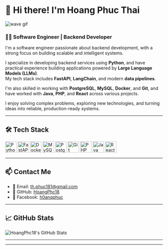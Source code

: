 # 👋 Hi there! I'm Hoang Phuc Thai

![wave gif](https://user-images.githubusercontent.com/18350557/176309783-0785949b-9127-417c-8b55-ab5a4333674e.gif)

### 👨‍💻 Software Engineer | Backend Developer

I'm a software engineer passionate about backend development, with a strong focus on building scalable and intelligent systems.

I specialize in developing backend services using **Python**, and have practical experience building applications powered by **Large Language Models (LLMs)**.  
My tech stack includes **FastAPI**, **LangChain**, and modern **data pipelines**.

I'm also skilled in working with **PostgreSQL**, **MySQL**, **Docker**, and **Git**, and have worked with **Java**, **PHP**, and **React** across various projects.

I enjoy solving complex problems, exploring new technologies, and turning ideas into reliable, production-ready systems.

---

## 🛠️ Tech Stack

<p align="left">
  <a href="https://www.python.org/" target="_blank"><img src="https://raw.githubusercontent.com/danielcranney/readme-generator/main/public/icons/skills/python-colored.svg" width="36" height="36" alt="Python" /></a>
  <a href="https://fastapi.tiangolo.com/" target="_blank"><img src="https://cdn.worldvectorlogo.com/logos/fastapi-1.svg" width="36" height="36" alt="FastAPI" /></a>
  <a href="https://www.docker.com/" target="_blank"><img src="https://raw.githubusercontent.com/danielcranney/readme-generator/main/public/icons/skills/docker-colored.svg" width="36" height="36" alt="Docker" /></a>
  <a href="https://www.mysql.com/" target="_blank"><img src="https://raw.githubusercontent.com/danielcranney/readme-generator/main/public/icons/skills/mysql-colored.svg" width="36" height="36" alt="MySQL" /></a>
  <a href="https://www.postgresql.org/" target="_blank"><img src="https://raw.githubusercontent.com/danielcranney/readme-generator/main/public/icons/skills/postgresql-colored.svg" width="36" height="36" alt="PostgreSQL" /></a>
  <a href="https://git-scm.com/" target="_blank"><img src="https://raw.githubusercontent.com/danielcranney/readme-generator/main/public/icons/skills/git-colored.svg" width="36" height="36" alt="Git" /></a>
  <a href="https://www.php.net/" target="_blank"><img src="https://raw.githubusercontent.com/danielcranney/readme-generator/main/public/icons/skills/php-colored.svg" width="36" height="36" alt="PHP" /></a>
  <a href="https://www.oracle.com/java/" target="_blank"><img src="https://raw.githubusercontent.com/danielcranney/readme-generator/main/public/icons/skills/java-colored.svg" width="36" height="36" alt="Java" /></a>
  <a href="https://reactjs.org/" target="_blank"><img src="https://raw.githubusercontent.com/danielcranney/readme-generator/main/public/icons/skills/react-colored.svg" width="36" height="36" alt="React" /></a>
</p>

---

## 📫 Contact Me

- 📧 Email: [th.phuc181@gmail.com](mailto:th.phuc181@gmail.com)
- 🐙 GitHub: [HoangPhc18](https://github.com/HoangPhc18)
- 📘 Facebook: [h0anqphuc](https://www.facebook.com/h0anqphuc)

---

## 📈 GitHub Stats

![HoangPhc18's GitHub Stats](https://github-readme-stats.vercel.app/api?username=HoangPhc18&show_icons=true&theme=radical)

---



---
